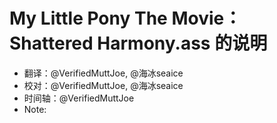 # My Little Pony The Movie：Shattered Harmony.ass 的说明 

- 翻译：@VerifiedMuttJoe, @海冰seaice
- 校对：@VerifiedMuttJoe, @海冰seaice
- 时间轴：@VerifiedMuttJoe 
- Note: 
